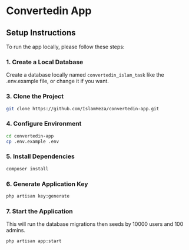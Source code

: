 # Convertedin App

## Setup Instructions

To run the app locally, please follow these steps:

### 1. Create a Local Database

Create a database locally named `convertedin_islam_task` like the .env.example file, or change it if you want.

### 3. Clone the Project

```bash
git clone https://github.com/IslamHeza/convertedin-app.git
```

### 4. Configure Environment

```bash
cd convertedin-app
cp .env.example .env
```

### 5. Install Dependencies

```bash
composer install
```

### 6. Generate Application Key
```bash
php artisan key:generate
```

### 7. Start the Application
This will run the database migrations then seeds by 10000 users and 100 admins.
```bash
php artisan app:start
```



